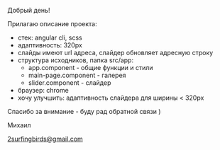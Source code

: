 Добрый день!

Прилагаю описание проекта:

  - стек: angular cli, scss
  - адаптивность: 320px
  - слайды имеют url адреса, слайдер обновляет aдресную строку
  - структура исходников, папка src/app:
      - app.component - общие функции и стили
      - main-page.component - галерея
      - slider.component - слайдер
  - браузер: chrome
  - хочу улучшить: адаптивность слайдера для ширины < 320px
  
  Спасибо за внимание - буду рад обратной связи )
  
  Михаил
  
  2surfingbirds@gmail.com
